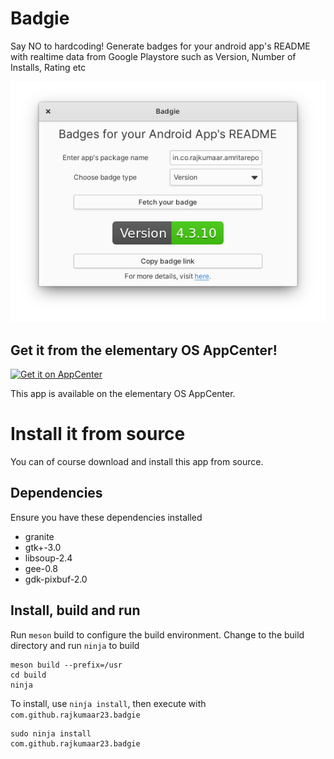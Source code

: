 # Badgie

Say NO to hardcoding! Generate badges for your android app's README with realtime data from Google Playstore such as Version, Number of Installs, Rating etc

![Badgie Screenshot](data/screenshots/1.png)

## Get it from the elementary OS AppCenter!

[![Get it on AppCenter](https://appcenter.elementary.io/badge.svg)](https://appcenter.elementary.io/com.github.rajkumaar23.badgie)

This app is available on the elementary OS AppCenter.

# Install it from source

You can of course download and install this app from source.

## Dependencies

Ensure you have these dependencies installed

* granite
* gtk+-3.0
* libsoup-2.4
* gee-0.8
* gdk-pixbuf-2.0

## Install, build and run

Run `meson` build to configure the build environment. Change to the build directory and run `ninja` to build

    meson build --prefix=/usr
    cd build
    ninja

To install, use `ninja install`, then execute with `com.github.rajkumaar23.badgie`

    sudo ninja install
    com.github.rajkumaar23.badgie

